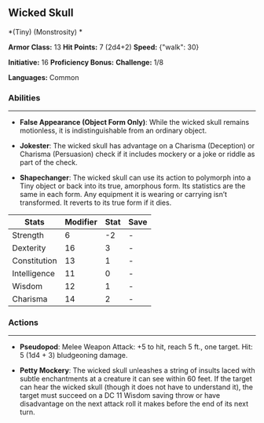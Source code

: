 ## Wicked Skull
*(Tiny) (Monstrosity) *

**Armor Class:** 13
**Hit Points:** 7 (2d4+2)
**Speed:** {"walk": 30}

**Initiative:** 16
**Proficiency Bonus:**
**Challenge:** 1/8

**Languages:** Common

### Abilities
 --- 
- **False Appearance (Object Form Only)**: While the wicked skull remains motionless, it is indistinguishable from an ordinary object.

- **Jokester**: The wicked skull has advantage on a Charisma (Deception) or Charisma (Persuasion) check if it includes mockery or a joke or riddle as part of the check.

- **Shapechanger**: The wicked skull can use its action to polymorph into a Tiny object or back into its true, amorphous form. Its statistics are the same in each form. Any equipment it is wearing or carrying isn’t transformed. It reverts to its true form if it dies.



| Stats | Modifier | Stat | Save
| ---- | ---- | ---- | ---- |
| Strength | 6 | -2 | - |
| Dexterity | 16 | 3 | - |
| Constitution | 13 | 1 | - |
| Intelligence | 11 | 0 | - |
| Wisdom | 12 | 1 | - |
| Charisma | 14 | 2 | - |

### Actions
 --- 
- **Pseudopod**: Melee Weapon Attack: +5 to hit, reach 5 ft., one target. Hit: 5 (1d4 + 3) bludgeoning damage.

- **Petty Mockery**: The wicked skull unleashes a string of insults laced with subtle enchantments at a creature it can see within 60 feet. If the target can hear the wicked skull (though it does not have to understand it), the target must succeed on a DC 11 Wisdom saving throw or have disadvantage on the next attack roll it makes before the end of its next turn.

